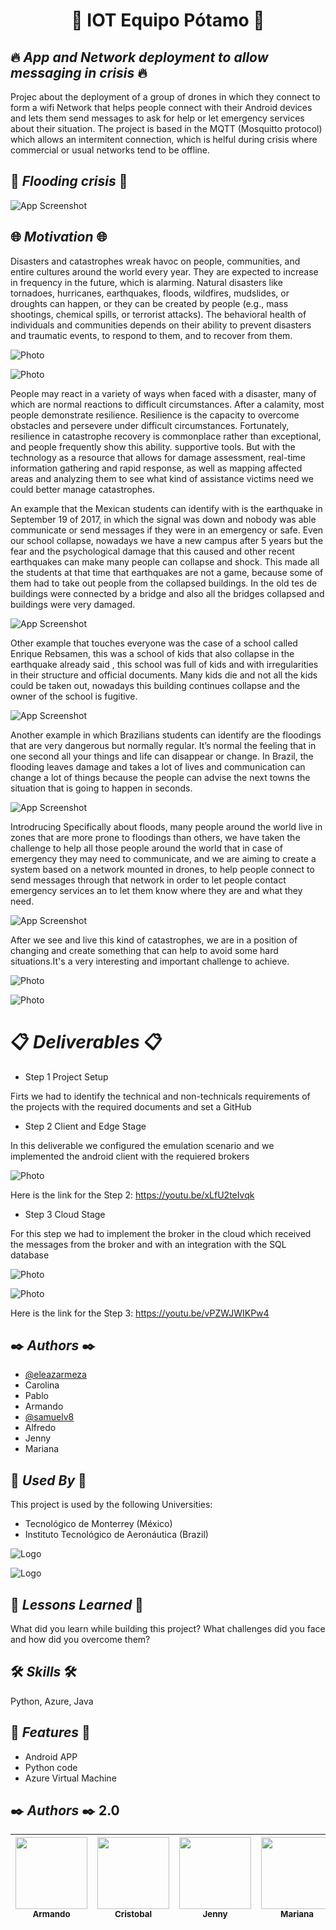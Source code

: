 
<h1 align="center"> 🚀 IOT Equipo Pótamo 🚀 </h1>

## :fire: *App and Network deployment to allow messaging in crisis* :fire:

Projec about the deployment of a group of drones in which they connect to form a wifi Network that helps people connect with their Android devices and lets them send messages to ask for help or let emergency services about their situation.
The project is based in the MQTT (Mosquitto protocol) which allows an intermitent connection, which is helful during crisis where commercial or usual networks tend to be offline.

## :rotating_light: *Flooding crisis* :rotating_light:

![App Screenshot](https://images.unsplash.com/photo-1547683905-f686c993aae5?ixlib=rb-4.0.3&ixid=MnwxMjA3fDB8MHxzZWFyY2h8Mnx8Zmxvb2RzfGVufDB8fDB8fA%3D%3D&w=1000&q=80)


## :globe_with_meridians: *Motivation* :globe_with_meridians:

 
Disasters and catastrophes wreak havoc on people, communities, and entire cultures around the world every year. 
They are expected to increase in frequency in the future, which is alarming. Natural disasters like tornadoes, 
hurricanes, earthquakes, floods, wildfires, mudslides, or droughts can happen, or they can be created by people 
(e.g., mass shootings, chemical spills, or terrorist attacks). The behavioral health of individuals and communities
depends on their ability to prevent disasters and traumatic events, to respond to them, and to recover from them. 

![Photo](https://github.com/Armando-Mandujano/Imagenes/blob/main/huracan.jpg)

![Photo](https://github.com/Armando-Mandujano/Imagenes/blob/main/inundacion.jpg)

People may react in a variety of ways when faced with a disaster, many of which are normal reactions to difficult 
circumstances. After a calamity, most people demonstrate resilience. Resilience is the capacity to overcome obstacles
and persevere under difficult circumstances. Fortunately, resilience in catastrophe recovery is commonplace rather 
than exceptional, and people frequently show this ability. supportive tools. But with the technology as a resource that allows for damage assessment, real-time information gathering and rapid response, as well as mapping affected areas and analyzing them to see what kind of assistance victims need we could better manage catastrophes.


An example that the Mexican students can identify with is the earthquake in September 19 of 2017, in which the signal 
was down and nobody was able communicate or send messages if they were in an emergency or safe. Even our school 
collapse, nowadays we have a new campus after 5 years but the fear and the psychological damage that this caused and 
other recent earthquakes can make many people can collapse and shock. This made all the students at that time that earthquakes are not a game, because some of them had to take out people from the collapsed buildings. In the old tes de buildings were connected by a bridge and also all the bridges collapsed and buildings were very damaged.

![App Screenshot](https://www.elsoldemexico.com.mx/incoming/i2gjau-collage_tec_unam.jpg/ALTERNATES/LANDSCAPE_1140/collage_tec_unam.jpg)

Other example that touches everyone was the case of a school called Enrique Rebsamen, this was a school of kids that also collapse in the earthquake already said , this school was full of kids and with irregularities in their structure and official documents. Many kids die and not all the kids could be taken out, nowadays this building continues collapse and the owner of the school is fugitive. 

![App Screenshot](https://c1.staticflickr.com/5/4335/37160567052_d03a87e786_b.jpg)

Another example in which Brazilians students can identify are the floodings that are very dangerous but normally regular. It’s normal the feeling that in one second all your things and life can disappear or change. In Brazil, the flooding leaves damage and takes a lot of lives and communication can change a lot of things because the people can advise the next towns the situation that is going to happen in seconds. 

![App Screenshot](https://static.dw.com/image/60275520_303.jpg)

Introdrucing Specifically about floods, many people around the world live in zones that are more prone to floodings than
others, we have taken the challenge to help all those people around the world that in case of emergency they may need to
communicate, and we are aiming to create a system based on a network mounted in drones, to help people connect to send 
messages through that network in order to let people contact emergency services an to let them know where they are and
what they need.

![App Screenshot](https://images.unsplash.com/photo-1547683905-f686c993aae5?ixlib=rb-4.0.3&ixid=MnwxMjA3fDB8MHxzZWFyY2h8Mnx8Zmxvb2RzfGVufDB8fDB8fA%3D%3D&w=1000&q=80)

After we see and live this kind of catastrophes, we are in a position of changing and create something that can help to 
avoid some hard situations.It's a very interesting and important challenge to achieve.




![Photo](https://github.com/Armando-Mandujano/Imagenes/blob/main/iot.jpg)

![Photo](https://github.com/Armando-Mandujano/Imagenes/blob/main/Dron.jpg)


# 📋 *Deliverables* 📋

- Step 1 Project Setup

Firts we had to identify the technical and non-technicals requirements of the projects with the required documents and set a GitHub


- Step 2 Client and Edge Stage

In this deliverable we configured the emulation scenario and we implemented the android client with the requiered brokers

![Photo](https://github.com/Armando-Mandujano/Imagenes/blob/main/Step2.jpg)

Here is the link for the Step 2: https://youtu.be/xLfU2teIvqk

- Step 3 Cloud Stage

For this step we had to implement the broker in the cloud which received the messages from the broker and with an integration with the SQL database 

![Photo](https://github.com/Armando-Mandujano/Imagenes/blob/main/Step3_1.jpg)

![Photo](https://github.com/Armando-Mandujano/Imagenes/blob/main/Step3_2.jpg)

Here is the link for the Step 3: https://youtu.be/vPZWJWIKPw4

## ✒️ *Authors* ✒️

- [@eleazarmeza](https://eleazarmeza.github.io/portfolioT/)
- Carolina
- Pablo
- Armando
- [@samuelv8](https://github.com/samuelv8)
- Alfredo
- Jenny
- Mariana



## 📌 *Used By* 📌

This project is used by the following Universities:

- Tecnológico de Monterrey (México)
- Instituto Tecnológico de Aeronáutica (Brazil)


![Logo](https://javier.rodriguez.org.mx/itesm/2014/tecnologico-de-monterrey-blue.png)

![Logo](https://upload.wikimedia.org/wikipedia/en/9/97/Instituto_Tecnológico_de_Aeronáutica_%28logo%29.png)

## 📖 *Lessons Learned* 📖

What did you learn while building this project? What challenges did you face and how did you overcome them?


## 🛠 *Skills* 🛠
Python, Azure, Java


## 📄 *Features* 📄

- Android APP
- Python code
- Azure Virtual Machine

## ✒️ *Authors* ✒️ 2.0

| [<img src="https://avatars.githubusercontent.com/u/119339269?v=4" width=115><br><sub>Armando</sub>](https://github.com/Armando-Mandujano) |  [<img src="https://avatars.githubusercontent.com/u/88909748?v=4" width=115><br><sub>Cristobal</sub>](https://github.com/eleazarmeza) |  [<img src="https://avatars.githubusercontent.com/u/78169455?v=4" width=115><br><sub>Jenny</sub>](https://github.com/Jennyavenda) |  [<img src="https://avatars.githubusercontent.com/u/105233585?v=4" width=115><br><sub>Mariana</sub>](https://github.com/Marern3)  |  [<img src="https://avatars.githubusercontent.com/u/78799492?v=4" width=115><br><sub>Samuel</sub>](https://github.com/samuelv8)
| :---: | :---: | :---: | :---: | :---: |
